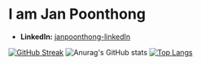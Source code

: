 # I am Jan Poonthong

- **LinkedIn:** [janpoonthong-linkedIn](https://www.linkedin.com/in/janpoonthong/)

[![GitHub Streak](https://streak-stats.demolab.com?user=janpoonthong&theme=light)](https://git.io/streak-stats)
![Anurag's GitHub stats](https://github-readme-stats.vercel.app/api?username=janpoonthong&show_icons=true&theme=light)
[![Top Langs](https://github-readme-stats.vercel.app/api/top-langs/?username=janpoonthong&layout=compact&theme=vision-friendly-light)](https://github.com/anuraghazra/github-readme-stats)
